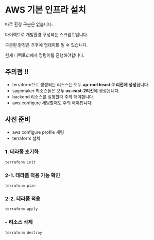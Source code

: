 # AWS 기본 인프라 설치

따로 환경 구분은 없습니다.

다이렉트로 개발환경 구성되는 스크립트입니다.

구분된 환경은 추후에 업데이트 될 수 있습니다.

현재 디렉토리에서 명령어를 진행해야합니다.

## 주의점 !!
- terraform으로 생성되는 리소스는 모두 **ap-northeast-2 리전에 생성**됩니다.
- sagemaker 리소스들은 모두 **us-east-2리전**에 생성됩니다.
- backend 리소스를 실행할때 주의 해야합니다. 
- aws configure 세팅할때도 주의 해야합니다. 

## 사전 준비

- aws configure profile 세팅
- terraform 설치


### 1. 테라폼 초기화
```shell
terraform init
```

### 2-1. 테라폼 적용 가능 확인 
```shell
terraform plan
```

### 2-2. 테라폼 적용
```shell
terraform apply
```


### - 리소스 삭제 
```shell
terraform destroy
```

